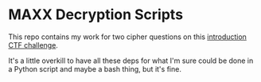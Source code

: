 # MAXX Decryption Scripts

This repo contains my work for two cipher questions on this [introduction CTF challenge](https://ctf.maxxpotential.com).

It's a little overkill to have all these deps for what I'm sure could be done in a Python script and maybe a bash thing, but it's fine.
